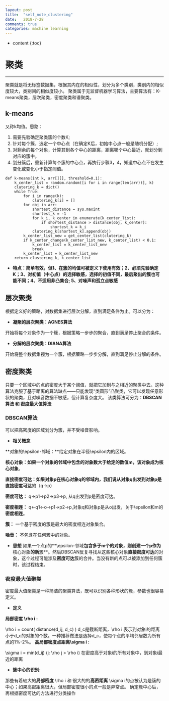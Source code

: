 ```yaml
---
layout: post
title:  "self_note_clustering"
date:   2018-7-28
comments: true
categories: machine learning
---
```


* content
{:toc}


# 聚类
---
聚类就是将无标签数据集，根据其内在的相似性，划分为多个类别，类别内的相似度较大，类别间的相似度较小。
聚类属于无监督机器学习算法，主要算法有：K-means聚类，层次聚类，密度聚类和谱聚类。
## k-means
又称k均值。思路：
1. 需要先验确定聚类簇的个数K;
2. 针对每个簇，选定一个中心点（在确定K后，初始中心点一般是随机分配）;
3. 对剩余的每个对象，计算其到各个中心的距离，距离哪个中心最近，就划分到对应的簇中。
4. 划分簇后，重新计算每个簇的中心点，再执行步骤3，4，知道中心点不在发生变化或变化小于指定阈值。

```
def k-means(int k, arr[][], threshold=0.1):
    k_center_list = random.random([i for i in range(len(arr))], k)
    clutering_k = dict()
    while True:
        for i in range(k):
            clutering_k[i] = []
        for obj in arr:
            shortest_distance = sys.maxint
            shortest_k = -1
            for k_i, k_center in enumerate(k_center_list):
                if shortest_distance > distance(obj, k_center):
                    shortest_k = k_i
            clutering_k[shortest_k].append(obj)
        k_center_list_new = get_center_list(clutering_k)
        if k_center_change(k_center_list_new, k_center_list) < 0.1:
            k_center_list = k_center_list_new
            break
        k_center_list = k_center_list_new
    return clustering_k, k_center_list
```
 * **特点：简单有效，但1、在簇的均值可被定义下使用有效；2、必须先验确定K；3、对初值（中心点）的选择敏感，选择的初值不同，最后聚出的簇也可能不同；4、不适用非凸集合; 5、对噪声和孤立点敏感**
 
## 层次聚类
根据定义好的策略，对数据集进行层次分解，直到满足条件为止。可以分为：

 * **凝聚的层次聚类：AGNES算法**
 
 开始将每个对象作为一个簇，根据策略一步步的聚合，直到满足停止聚合的条件。
 * **分解的层次聚类：DIANA算法**

  开始将整个数据集视为一个簇，根据策略一步步分解，直到满足停止分解的条件。

## 密度聚类
只要一个区域中的点的密度大于某个阈值，就把它加到与之相近的聚类中去。这种算法克服了基于距离的算法缺点——只能发现“类圆形”凸聚类，它可以发现任意形状的聚类，且对噪音数据不敏感，但计算复杂度大。
该类算法可分为：**DBSCAN算法 和 密度最大值算法**
### DBSCAN算法
可以把高密度的区域划分为簇，并不受噪音影响。

* **相关概念**

**对象的\epsilon-邻域：**给定对象在半径\epsilon内的区域。

**核心对象：**如果一个对象的邻域中包含的对象数大于给定的数值m，该对象成为**核心对象**。

**直接密度可达：**如果对象p在核心对象q的邻域内，我们说从对象q出发到对象p是**直接密度可达**的（q->p）

**密度可达：** q->p1->p2->p3->p, 从q出发到p是密度可达。

**密度相连：** q<-q1<-o->p1->p2->p,对象q和对象p是从o出发，关于\epsilon和m的**密度相连**。

**簇：** 一个基于密度的簇是最大的密度相连对象集合。

**噪音：** 不包含在任何簇中的对象。

* **思想**
如果一个点p的**\epsilon-邻域**包含多于m个的对象，则创建一个p作为**核心对象**的新**簇**。然后DBSCAN反复寻找从这些核心对象**直接密度可达**的对象，这个过程可能涉及**密度可达**簇的合并。当没有新的点可以被添加到任何簇时，该过程结束。


### 密度最大值聚类
密度最大值聚类是一种简洁的聚类算法，既可以识别各种形状的簇，参数也很容易定义。

* **定义**

**局部密度 \rho i :**

\rho i = count( distance(d_ij, d_c) )
d_c是截断距离，\rho i 表示到对象i的距离小于d_c的对象的个数。一种推荐做法是选择d_c，使每个点的平均邻居数为所有点的1%-2%。
**高局部密度点距离\sigma i :**

\sigma i = min(d_ij) (j: \rho j > \rho i)
在密度高于对象i的所有对象中，到对象i最近的距离

* **簇中心的识别:**

那些有着较大的**局部密度** \rho i 和 很大的的**高密距离** \sigma i的点被认为是簇的中心；如果高密距离很大，但局部密度很小的点一般是异常点。
确定簇中心后，再根据密度可达的方法进行分类操作
